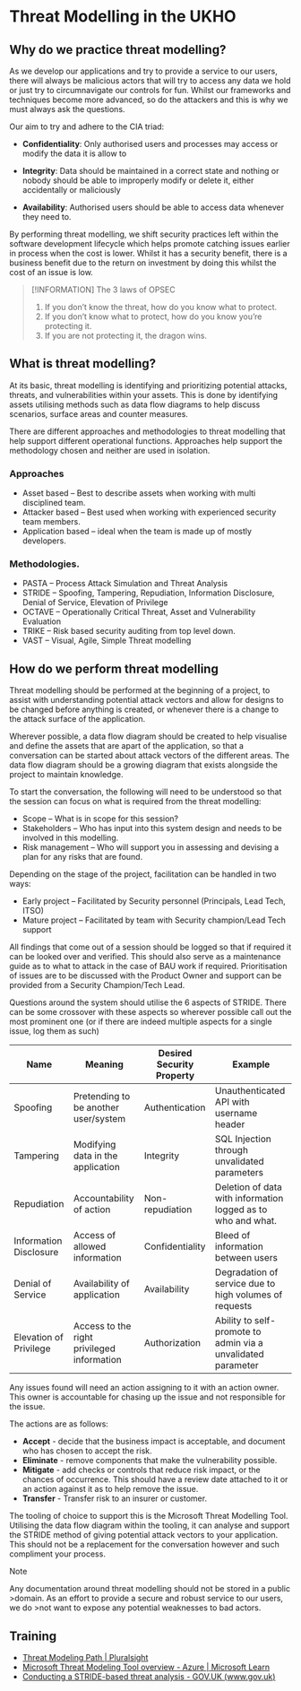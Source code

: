 # Threat Modelling in the UKHO

## Why do we practice threat modelling?

As we develop our applications and try to provide a service to our users, there will always be malicious actors that will try to access any data we hold or just try to circumnavigate our controls for fun. Whilst our frameworks and techniques become more advanced, so do the attackers and this is why we must always ask the questions. 

Our aim to try and adhere to the CIA triad:

- __Confidentiality__: Only authorised users and processes may access or modify the data it is allow to

- __Integrity__: Data should be maintained in a correct state and nothing or nobody should be able to improperly modify or delete it, either accidentally or maliciously

- __Availability__: Authorised users should be able to access data whenever they need to.

By performing threat modelling, we shift security practices left within the software development lifecycle which helps promote catching issues earlier in process when the cost is lower. Whilst it has a security benefit, there is a business benefit due to the return on investment by doing this whilst the cost of an issue is low. 

> [!INFORMATION]
> The 3 laws of OPSEC
> 1.	If you don’t know the threat, how do you know what to protect.
> 2.	If you don’t know what to protect, how do you know you’re protecting it.
> 3.	If you are not protecting it, the dragon wins. 

## What is threat modelling?

At its basic, threat modelling is identifying and prioritizing potential attacks, threats, and vulnerabilities within your assets. This is done by identifying assets utilising methods such as data flow diagrams to help discuss scenarios, surface areas and counter measures. 

There are different approaches and methodologies to threat modelling that help support different operational functions. Approaches help support the methodology chosen and neither are used in isolation. 

### Approaches
- Asset based – Best to describe assets when working with multi disciplined team.
- Attacker based – Best used when working with experienced security team members.
- Application based – ideal when the team is made up of mostly developers.

### Methodologies.
- PASTA – Process Attack Simulation and Threat Analysis
- STRIDE – Spoofing, Tampering, Repudiation, Information Disclosure, Denial of Service, Elevation of Privilege
- OCTAVE – Operationally Critical Threat, Asset and Vulnerability Evaluation
- TRIKE – Risk based security auditing from top level down.
- VAST – Visual, Agile, Simple Threat modelling

## How do we perform threat modelling
Threat modelling should be performed at the beginning of a project, to assist with understanding potential attack vectors and allow for designs to be changed before anything is created, or whenever there is a change to the attack surface of the application.

Wherever possible, a data flow diagram should be created to help visualise and define the assets that are apart of the application, so that a conversation can be started about attack vectors of the different areas. The data flow diagram should be a growing diagram that exists alongside the project to maintain knowledge.

To start the conversation, the following will need to be understood so that the session can focus on what is required from the threat modelling:
- Scope – What is in scope for this session?
- Stakeholders – Who has input into this system design and needs to be involved in this modelling.
- Risk management – Who will support you in assessing and devising a plan for any risks that are found.

Depending on the stage of the project, facilitation can be handled in two ways:
- Early project – Facilitated by Security personnel (Principals, Lead Tech, ITSO)
- Mature project – Facilitated by team with Security champion/Lead Tech support

All findings that come out of a session should be logged so that if required it can be looked over and verified. This should also serve as a maintenance guide as to what to attack in the case of BAU work if required. Prioritisation of issues are to be discussed with the Product Owner and support can be provided from a Security Champion/Tech Lead.

Questions around the system should utilise the 6 aspects of STRIDE. There can be some crossover with these aspects so wherever possible call out the most prominent one (or if there are indeed multiple aspects for a single issue, log them as such)

|Name |	Meaning | Desired Security Property | Example |
| --- | ------- | ------------------------- | ------- |
| Spoofing | Pretending to be another user/system |	Authentication | Unauthenticated API with username header |
| Tampering	| Modifying data in the application | Integrity | SQL Injection through unvalidated parameters |
| Repudiation |	Accountability of action | Non-repudiation | Deletion of data with information logged as to who and what. |
| Information Disclosure | Access of allowed information | Confidentiality  |Bleed of information between users |
| Denial of Service	| Availability of application |	Availability | Degradation of service due to high volumes of requests |
| Elevation of Privilege | Access to the right privileged information | Authorization | Ability to self-promote to admin via a unvalidated parameter |

Any issues found will need an action assigning to it with an action owner. This owner is accountable for chasing up the issue and not responsible for the issue. 

The actions are as follows:
- __Accept__ - decide that the business impact is acceptable, and document who has chosen to accept the risk.
- __Eliminate__ - remove components that make the vulnerability possible.
- __Mitigate__ - add checks or controls that reduce risk impact, or the chances of occurrence. This should have a review date attached to it or an action against it as to help remove the issue. 
- __Transfer__ - Transfer risk to an insurer or customer.

The tooling of choice to support this is the Microsoft Threat Modelling Tool. Utilising the data flow diagram within the tooling, it can analyse and support the STRIDE method of giving potential attack vectors to your application. This should not be a replacement for the conversation however and such compliment your process. 

>[!NOTE]
>Any documentation around threat modelling should not be stored in a public >domain. As an effort to provide a secure and robust service to our users, we do >not want to expose any potential weaknesses to bad actors. 

## Training
- [Threat Modeling Path | Pluralsight]()
- [Microsoft Threat Modeling Tool overview - Azure | Microsoft Learn]()
- [Conducting a STRIDE-based threat analysis - GOV.UK (www.gov.uk)]()
